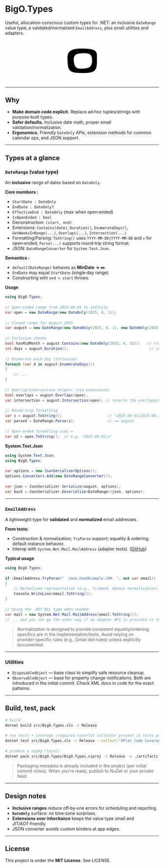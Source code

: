 ﻿# BigO.Types

Useful, allocation-conscious custom types for .NET: an inclusive `DateRange` value type, a validated/normalized `EmailAddress`, plus small utilities and adapters.

<p align="center">
  <img src="src/BigO.Types/Resources/bigo.png" alt="BigO logo" width="140"/>
</p>

---

## Why

- **Make domain code explicit.** Replace ad‑hoc tuples/strings with purpose‑built types.
- **Safer defaults.** Inclusive date math, proper email validation/normalization.
- **Ergonomics.** Friendly `DateOnly` APIs, extension methods for common calendar ops, and JSON support.

------

## Types at a glance

### `DateRange` (value type)

An **inclusive** range of dates based on `DateOnly`.

**Core members :**

- `StartDate : DateOnly`
- `EndDate : DateOnly?`
- `EffectiveEnd : DateOnly` (max when open‑ended)
- `IsOpenEnded : bool`
- Deconstruction: `(start, end)`
- Extensions: `Contains(date)`, `Duration()`, `EnumerateDays()`, `GetWeeksInRange(...)`, `Overlaps(...)`, `Intersection(...)`
- Formatting/Parsing: `ToString()` uses `YYYY-MM-DD|YYYY-MM-DD` and `∞` for open‑ended; `Parse(...)` supports round‑trip string format.
- JSON: `DateRangeConverter` for `System.Text.Json`. 

**Semantics :**

- `default(DateRange)` behaves as **MinDate → ∞**.
- `EndDate` may equal `StartDate` (single‑day range).
- Constructing with `end < start` throws. 

**Usage**

```csharp
using BigO.Types;

// Open-ended range from 2025-08-01 to infinity.
var open = new DateRange(new DateOnly(2025, 8, 1));

// Closed range for August 2025.
var august = new DateRange(new DateOnly(2025, 8, 1), new DateOnly(2025, 8, 31));

// Inclusive checks
bool hasMidMonth = august.Contains(new DateOnly(2025, 8, 15));   // true
int days = august.Duration();                                     // inclusive day count

// Enumerate each day (inclusive)
foreach (var d in august.EnumerateDays())
{
    // ...
}

// Overlap/intersection helpers (via extensions)
bool overlaps = august.Overlaps(open);
var intersection = august.Intersection(open); // returns the overlapping portion

// Round-trip formatting
var s = august.ToString();                     // "2025-08-01|2025-08-31"
var parsed = DateRange.Parse(s);               // == august

// Open-ended formatting uses ∞
var s2 = open.ToString();  // e.g. "2025-08-01|∞"
```

**System.Text.Json**

```csharp
using System.Text.Json;
using BigO.Types;

var options = new JsonSerializerOptions();
options.Converters.Add(new DateRangeConverter());

var json = JsonSerializer.Serialize(august, options);
var back = JsonSerializer.Deserialize<DateRange>(json, options);
```

------

### `EmailAddress`

A lightweight type for **validated** and **normalized** email addresses.

**From tests:**

- Construction & normalization; `TryParse` support; equality & ordering; default instance behavior.
- Interop with `System.Net.Mail.MailAddress` (adapter tests). ([GitHub](https://github.com/omarbesiso/BigO.Types/commit/587ee24fe1702a50f8a780361b9fad04226e497b))

**Typical usage**

```csharp
using BigO.Types;

if (EmailAddress.TryParse("  Jane.Doe@Example.COM  ", out var email))
{
    // Normalized representation (e.g., trimmed, domain normalization).
    Console.WriteLine(email.ToString());
}

// Using the .NET BCL type when needed:
var mail = new System.Net.Mail.MailAddress(email.ToString());
// ... and you can go the other way if an adapter API is provided in the library.
```

> Normalization is designed to provide consistent equality/ordering; specifics are in the implementation/tests. Avoid relying on provider‑specific rules (e.g., Gmail dot‑rules) unless explicitly documented. 

------

### Utilities

- `DisposableObject` — base class to simplify safe resource cleanup.
- `ObservableObject` — base for property change notifications.
   Both are introduced in the initial commit. Check XML docs in code for the exact patterns. 

------

## Build, test, pack

```bash
# build
dotnet build src/BigO.Types.sln -c Release

# run tests + coverage (requires coverlet collector present in tests project)
dotnet test src/BigO.Types.sln -c Release --collect:"XPlat Code Coverage"

# produce a nupkg (local)
dotnet pack src/BigO.Types/BigO.Types.csproj -c Release -o ./artifacts
```

> Packaging metadata is already included in the project (per initial commit notes). When you’re ready, publish to NuGet or your private feed.

------

## Design notes

- **Inclusive ranges** reduce off‑by‑one errors for scheduling and reporting.
- **`DateOnly`** surface: no time‑zone surprises.
- **Extensions over inheritance** keeps the value type small and JIT/AOT‑friendly.
- JSON converter avoids custom binders at app edges.

------

## License

This project is under the **MIT License**. See LICENSE. 